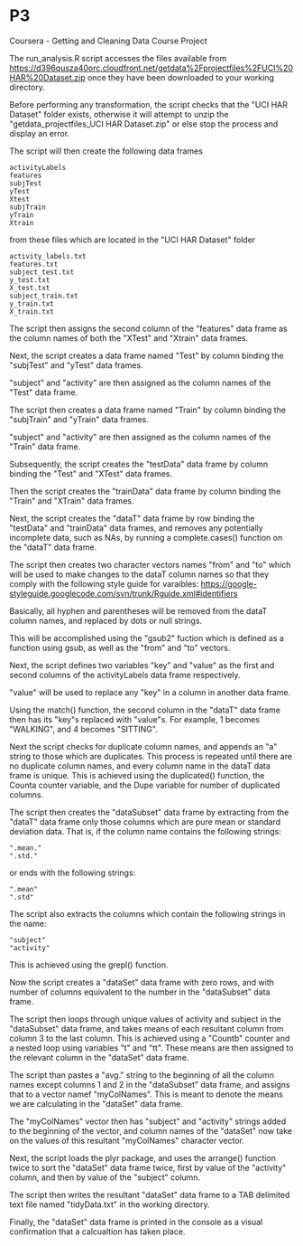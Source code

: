 P3
==

Coursera - Getting and Cleaning Data Course Project

The run_analysis.R script accesses the files available from  https://d396qusza40orc.cloudfront.net/getdata%2Fprojectfiles%2FUCI%20HAR%20Dataset.zip once they 
have been downloaded to your working directory.

Before performing any transformation, the script checks that the "UCI HAR Dataset" folder exists, 
otherwise it will attempt to unzip the "getdata_projectfiles_UCI HAR Dataset.zip" or else stop the 
process and display an error.

The script will then create the following data frames

    activityLabels
    features
    subjTest
    yTest
    Xtest
    subjTrain
    yTrain
    Xtrain

from these files which are located in the "UCI HAR Dataset" folder

    activity_labels.txt
    features.txt
    subject_test.txt
    y_test.txt
    X_test.txt
    subject_train.txt
    y_train.txt
    X_train.txt

The script then assigns the second column of the "features" data frame as the
column names of both the "XTest" and "Xtrain" data frames.

Next, the script creates a data frame named "Test" by column binding the
"subjTest" and "yTest" data frames.

"subject" and "activity" are then assigned as the column names of the "Test"
data frame.

The script then creates a data frame named "Train" by column binding the
"subjTrain" and "yTrain" data frames.

"subject" and "activity" are then assigned as the column names of the "Train"
data frame.
    
Subsequently, the script creates the "testData" data frame by column binding
the "Test" and "XTest" data frames.

Then the script creates the "trainData" data frame by column binding
the "Train" and "XTrain" data frames.
    
Next, the script creates the "dataT" data frame by row binding the "testData"
and "trainData" data frames, and removes any potentially incomplete data, such as NAs,
by running a complete.cases() function on the "dataT" data frame.

The script then creates two character vectors names "from" and "to" which will be used
to make changes to the dataT column names so that they comply with the following 
style guide for varaibles: 
https://google-styleguide.googlecode.com/svn/trunk/Rguide.xml#identifiers

Basically, all hyphen and parentheses will be removed from the dataT column names, and 
replaced by dots or null strings.
    
This will be accomplished using the "gsub2" fuction which is defined as a function using 
gsub, as well as the "from" and "to" vectors.
    
Next, the script defines two variables "key" and "value" as the first and second columns 
of the activityLabels data frame respectively.

"value" will be used to replace any "key" in a column in another data frame.

Using the match() function, the second column in the "dataT" data frame then has its
"key"s replaced with "value"s. For example, 1 becomes "WALKING", and 4 becomes 
"SITTING".

Next the script checks for duplicate column names, and appends an "a" string to 
those which are duplicates. This process is repeated until there are no duplicate 
column names, and every column name in the dataT data frame is unique. This is 
achieved using the duplicated() function, the Counta counter variable, and the 
Dupe variable for number of duplicated columns.

The script then creates the "dataSubset" data frame by extracting from the "dataT" data 
frame only those columns which are pure mean or standard deviation data. That is, if the 
column name contains the following strings:

    ".mean."
    ".std."

or ends with the following strings:

    ".mean"
    ".std"
    
The script also extracts the columns which contain the following strings in the name:

    "subject"
    "activity"
    
This is achieved using the grepl() function.
    
Now the script creates a "dataSet" data frame with zero rows, and with number of 
columns equivalent to the number in the "dataSubset" data frame.
    
The script then loops through unique values of activity and subject in the "dataSubset" data 
frame, and takes means of each resultant column from column 3 to the last column. This is 
achieved using a "Countb" counter and a nested loop using variables "t" and "tt". These 
means are then assigned to the relevant column in the "dataSet" data frame.
    
The script than pastes a "avg." string to the beginning of all the column names except 
columns 1 and 2 in the "dataSubset" data frame, and assigns that to a vector namef "myColNames". 
This is meant to denote the means we are calculating in the "dataSet" data frame.

The "myColNames" vector then has "subject" and "activity" strings added to the beginning of the 
vector, and column names of the "dataSet" now take on the values of this resultant "myColNames" 
character vector.

Next, the script loads the plyr package, and uses the arrange() function twice to sort the 
"dataSet" data frame twice, first by value of the "activity" column, and then by value of the 
"subject" column.

The script then writes the resultant "dataSet" data frame to a TAB delimited text file named 
"tidyData.txt" in the working directory. 

Finally, the "dataSet" data frame is printed in the console as a visual confirmation that a
calcualtion has taken place.
